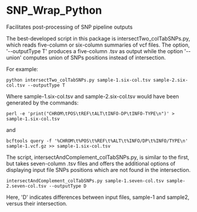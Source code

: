 # SNP_Wrap_Python
Facilitates post-processing of SNP pipeline outputs

The best-developed script in this package is intersectTwo_colTabSNPs.py, which reads five-column or six-column summaries of vcf files. The option, '--outputType T' produces a five-column .tsv as output while the option '--union' computes union of SNPs positions instead of intersection.

For example:

```python intersectTwo_colTabSNPs.py sample-1.six-col.tsv sample-2.six-col.tsv --outputType T```

Where sample-1.six-col.tsv and sample-2.six-col.tsv would have been generated by the commands:

```perl -e 'print("CHROM\tPOS\tREF\tALT\tINFO-DP\tINFO-TYPE\n")' > sample-1.six-col.tsv```

and

```bcftools query -f '%CHROM\t%POS\t%REF\t%ALT\t%INFO/DP\t%INFO/TYPE\n' sample-1.vcf.gz >> sample-1.six-col.tsv```

The script, intersectAndComplement_colTabSNPs.py, is similar to the first, but takes seven-column .tsv files and offers the additional options of displaying input file SNPs positions which are not found in the intersection.

```intersectAndComplement_colTabSNPs.py sample-1.seven-col.tsv sample-2.seven-col.tsv --outputType D```

Here, 'D' indicates differences between input files, sample-1 and sample2, versus their intersection.

